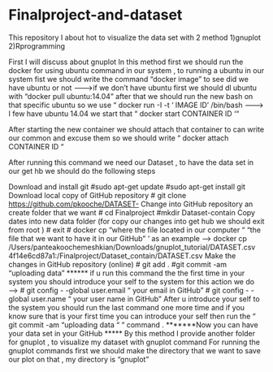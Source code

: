 # Finalproject-and-dataset
This repository I about hot to visualize the data set with 2 method 1)gnuplot 2)Rprogramming

First I will discuss about gnuplot In this method first we should run the docker for using ubuntu command in our system , to running a ubuntu in our system fist we should write the command “docker image” to see did we have ubuntu or not ———>if we don’t have ubuntu first we should dl ubuntu with “docker pull ubuntu:14.04” after that we should run the new bash on that specific ubuntu so we use “ docker run -I -t ‘ IMAGE ID’ /bin/bash ———> I few have ubuntu 14.04 we start that “ docker start CONTAINER ID ‘“

After starting the new container we should attach that container to can write our common and excuse them so we should write “ docker attach CONTAINER ID “

After running this command we need our Dataset , to have the data set in our get hb we should do the following steps

Download and install git #sudo apt-get update #sudo apt-get install git
Download local copy of GitHub repository # git clone https://github.com/pkooche/DATASET-
Change into GitHub repository an create folder that we want # cd Finalproject #mkdir Dataset-contain
Copy dates into new data folder (for copy our changes into get hub we should exit from root ) # exit # docker cp “where the file located in our computer “ “the file that we want to have it in our GitHub” ‘ as an example —> docker cp /Users/panteakoochemeshkian/Downloads/gnuplot_tutorial/DATASET.csv 4f14e6cd87a1:/Finalproject/Dataset_contain/DATASET.csv
Make the changes in GitHub repository (online) # git add . #git commit -am “uploading data” ****** if u run this command the the first time in your system you should introduce your self to the system for this action we do ——> # git config - -global user.email “ your email in GitHub” # git config - -global user.name “ your user name in GitHub” After u introduce your self to the system you should run the last command one more time and if you know sure that is your first time you can introduce your self then run the “ git commit -am “uploading data “ “ command . *******Now you can have your data set in your GitHub ***** By this method I provide another folder for gnuplot , to visualize my dataset with gnuplot command For running the gnuplot commands first we should make the directory that we want to save our plot on that , my directory is “gnuplot”
